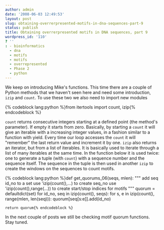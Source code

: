 ```yaml
---
author: admin
date: '2008-06-03 12:49:53'
layout: post
slug: obtaining-overrerpresented-motifs-in-dna-sequences-part-9
status: publish
title: Obtaining overrerpresented motifs in DNA sequences, part 9
wordpress_id: '110'
? ''
: - bioinformatics
  - dna
  - motifs
  - motifs
  - overrepresented
  - Phase 2
  - python
---
```


We keep on introducing Mike's functions. This time there are a couple of
Python methods that we haven't seen here and need some introduction,
`izip` and `count`. To use these two we also need to import new modules


{% codeblock lang:python %}from itertools import count, izip{% endcodeblock %}

 `count` returns consecutive integers starting at a
defined point (the method's parameter). If empty it starts from zero.
Basically, by starting a `count` it will give an iterable with a
increasing integer values, in a fashion similar to a function with
yield. Every time our loop accesses the `count` it will "remember" the
last return value and increment it by one. `izip` also returns an
iterator, but from a list of iterables. It is basically used to iterate
through a list of many iterables at the same time. In the function below
it is used twice: one to generate a tuple (with `count`) with a sequence
number and the sequence itself. The sequence in the tuple is then used
in another `izip` to create the windows on the sequences to count
motifs. 

{% codeblock lang:python %}def get_quorums_06(seqs, mlen):
""" add seq id\_no to a set use 'izip(count(),...) to create seq_no use
'izip(count(),range(...)) to create start/stop indices for motifs """
	quorum = defaultdict(set) 
	for id_no, seq in izip(count(), seqs): 
		for s, e in izip(count(), range(mlen, len(seq))): 
			quorum[seq[s:e]].add(id_no)
	
	return quorum{% endcodeblock %} 
	
In the next couple of posts we still be
checking motif quorum functions. Stay tuned.
